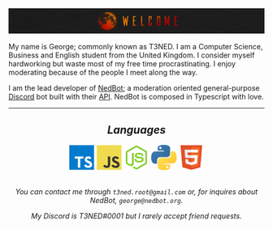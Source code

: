 <img src="https://github.com/T3NED/T3NED/blob/master/assets/welcome.png">

My name is George; commonly known as T3NED. I am a Computer Science, Business and English student from the United Kingdom. I consider myself hardworking but waste most of my free time procrastinating. I enjoy moderating because of the people I meet along the way.

I am the lead developer of [NedBot](https://www.nedbot.org); a moderation oriented general-purpose [Discord](https://discord.com) bot built with their [API](https://discord.com/developers). NedBot is composed in Typescript with love.

<hr>

<div align="center">

<h2> <i> Languages </i> </h2>

<img width="50px" src="https://raw.githubusercontent.com/T3NED/T3NED/master/assets/typescript.svg">
<img width="50px" src="https://raw.githubusercontent.com/T3NED/T3NED/master/assets/javascript.svg">
<img width="50px" src="https://raw.githubusercontent.com/T3NED/T3NED/master/assets/nodejs.svg">
<img width="50px" src="https://raw.githubusercontent.com/T3NED/T3NED/master/assets/python.svg">
<img width="50px" src="https://raw.githubusercontent.com/T3NED/T3NED/master/assets/html.svg">

<br>
<br>

<i>You can contact me through `t3ned.root@gmail.com` or, for inquires about NedBot, `george@nedbot.org`.

My Discord is T3NED#0001 but I rarely accept friend requests.</i>

</div>
